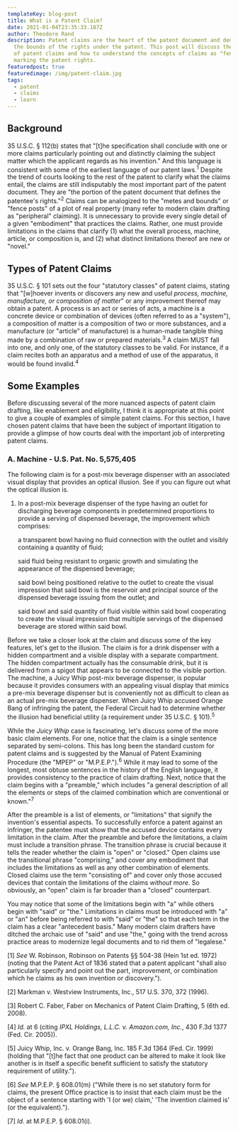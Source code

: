 ```yaml
---
templateKey: blog-post
title: What is a Patent Claim?
date: 2021-01-04T23:35:33.187Z
author: Theodore Rand
description: Patent claims are the heart of the patent document and demarcate
  the bounds of the rights under the patent. This post will discuss the concept
  of patent claims and how to understand the concepts of claims as "fenceposts"
  marking the patent rights.
featuredpost: true
featuredimage: /img/patent-claim.jpg
tags:
  - patent
  - claims
  - learn
---
```

## Background

35 U.S.C. § 112(b) states that "\[t]he specification shall conclude with one or more claims particularly pointing out and distinctly claiming the subject matter which the applicant regards as his invention." And this language is consistent with some of the earliest language of our patent laws.<sup>1</sup> Despite the trend of courts looking to the rest of the patent to clarify what the claims entail, the claims are still indisputably the most important part of the patent document. They are "the portion of the patent document that defines the patentee's rights."<sup>2</sup> Claims can be analogized to the "metes and bounds" or "fence posts" of a plot of real property (many refer to modern claim drafting as "peripheral" claiming). It is unnecessary to provide every single detail of a given "embodiment" that practices the claims. Rather, one must provide limitations in the claims that clarify (1) what the overall process, machine, article, or composition is, and (2) what distinct limitations thereof are new or "novel."

## Types of Patent Claims

35 U.S.C. § 101 sets out the four "statutory classes" of patent claims, stating that "\[w]hoever invents or discovers any new and useful <i>process, machine, manufacture, or composition of matter</i>" or any improvement thereof may obtain a patent. A process is an act or series of acts, a machine is a concrete device or combination of devices (often referred to as a "system"), a composition of matter is a composition of two or more substances, and a manufacture (or "article" of manufacture) is a human-made tangible thing made by a combination of raw or prepared materials.<sup>3</sup> A claim MUST fall into one, and only one, of the statutory classes to be valid. For instance, if a claim recites both an apparatus and a method of use of the apparatus, it would be found invalid.<sup>4</sup>

## Some Examples

Before discussing several of the more nuanced aspects of patent claim drafting, like enablement and eligibility, I think it is appropriate at this point to give a couple of examples of simple patent claims. For this section, I have chosen patent claims that have been the subject of important litigation to provide a glimpse of how courts deal with the important job of interpreting patent claims.

### A. Machine - U.S. Pat. No. 5,575,405

The following claim is for a post-mix beverage dispenser with an associated visual display that provides an optical illusion. See if you can figure out what the optical illusion is.

1. In a post-mix beverage dispenser of the type having an outlet for discharging beverage components in predetermined proportions to provide a serving of dispensed beverage, the improvement which comprises:

   a transparent bowl having no fluid connection with the outlet and visibly containing a quantity of fluid;

   said fluid being resistant to organic growth and simulating the appearance of the dispensed beverage;

   said bowl being positioned relative to the outlet to create the visual impression that said bowl is the reservoir and principal source of the dispensed beverage issuing from the outlet; and

    said bowl and said quantity of fluid visible within said bowl cooperating to create the visual impression that multiple servings of the dispensed beverage are stored within said bowl.

Before we take a closer look at the claim and discuss some of the key features, let's get to the illusion. The claim is for a drink dispenser with a hidden compartment and a visible display with a separate compartment. The hidden compartment actually has the consumable drink, but it is delivered from a spigot that appears to be connected to the visible portion. The machine, a Juicy Whip post-mix beverage dispenser, is popular because it provides consumers with an appealing visual display that mimics a pre-mix beverage dispenser but is conveniently not as difficult to clean as an actual pre-mix beverage dispenser. When Juicy Whip accused Orange Bang of infringing the patent, the Federal Circuit had to determine whether the illusion had beneficial utility (a requirement under 35 U.S.C. § 101).<sup>5</sup>

While the <i>Juicy Whip</i> case is fascinating, let's discuss some of the more basic claim elements. For one, notice that the claim is a single sentence separated by semi-colons. This has long been the standard custom for patent claims and is suggested by the Manual of Patent Examining Procedure (the "MPEP" or "M.P.E.P.").<sup>6</sup> While it may lead to some of the longest, most obtuse sentences in the history of the English language, it provides consistency to the practice of claim drafting. Next, notice that the claim begins with a "preamble," which includes "a general description of all the elements or steps of the claimed combination which are conventional or known."<sup>7</sup> 

After the preamble is a list of elements, or "limitations" that signify the invention's essential aspects. To successfully enforce a patent against an infringer, the patentee must show that the accused device contains every limitation in the claim. After the preamble and before the limitations, a claim must include a transition phrase. The transition phrase is crucial because it tells the reader whether the claim is "open" or "closed." Open claims use the transitional phrase "comprising," and cover any embodiment that includes the limitations as well as any other combination of elements. Closed claims use the term "consisting of" and cover only those accused devices that contain the limitations of the claims <i>without more</i>. So obviously, an "open" claim is far broader than a "closed" counterpart. 

You may notice that some of the limitations begin with "a" while others begin with "said" or "the." Limitations in claims must be introduced with "a" or "an" before being referred to with "said" or "the" so that each term in the claim has a clear "antecedent basis." Many modern claim drafters have ditched the archaic use of "said" and use "the," going with the trend across practice areas to modernize legal documents and to rid them of "legalese."

\[1] *See* W. Robinson, Robinson on Patents §§ 504-38 (Hein 1st ed. 1972) (noting that the Patent Act of 1836 stated that a patent applicant "shall also particularly specify and point out the part, improvement, or combination which he claims as his own invention or discovery.").

\[2] Markman v. Westview Instruments, Inc., 517 U.S. 370, 372 (1996).

\[3] Robert C. Faber, Faber on Mechanics of Patent Claim Drafting, 5 (6th ed. 2008).

\[4] *Id.* at 6 (citing *IPXL Holdings, L.L.C. v. Amazon.com, Inc.*, 430 F.3d 1377 (Fed. Cir. 2005)).

\[5] Juicy Whip, Inc. v. Orange Bang, Inc. 185 F.3d 1364 (Fed. Cir. 1999) (holding that "\[t]he fact that one product can be altered to make it look like another is in itself a specific benefit sufficient to satisfy the statutory requirement of utility.").

\[6] *See* M.P.E.P. § 608.01(m) ("While there is no set statutory form for claims, the present Office practice is to insist that each claim must be the object of a sentence starting with 'I (or we) claim,' 'The invention claimed is' (or the equivalent).").

\[7] *Id.* at M.P.E.P. § 608.01(i).